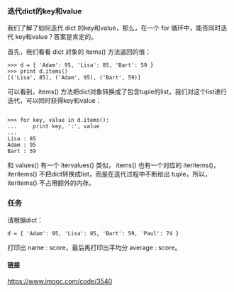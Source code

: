 ### 迭代dict的key和value
我们了解了如何迭代 dict 的key和value，那么，在一个 for 循环中，能否同时迭代 key和value？答案是肯定的。

首先，我们看看 dict 对象的 items() 方法返回的值：

```
>>> d = { 'Adam': 95, 'Lisa': 85, 'Bart': 59 }
>>> print d.items()
[('Lisa', 85), ('Adam', 95), ('Bart', 59)]

```
可以看到，items() 方法把dict对象转换成了包含tuple的list，我们对这个list进行迭代，可以同时获得key和value：

```

>>> for key, value in d.items():
...     print key, ':', value
... 
Lisa : 85
Adam : 95
Bart : 59

```

和 values() 有一个 itervalues() 类似， items() 也有一个对应的 iteritems()，iteritems() 不把dict转换成list，而是在迭代过程中不断给出 tuple，所以， iteritems() 不占用额外的内存。

### 任务

请根据dict：

```
d = { 'Adam': 95, 'Lisa': 85, 'Bart': 59, 'Paul': 74 }

```

打印出 name : score，最后再打印出平均分 average : score。

#### 链接

https://www.imooc.com/code/3540
